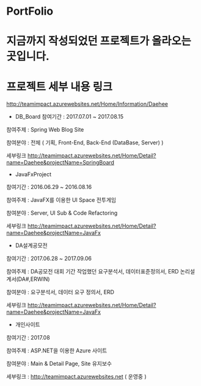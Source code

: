 # PortFolio
# 지금까지 작성되었던 프로젝트가 올라오는 곳입니다.
# 프로젝트 세부 내용 링크 
http://teamimpact.azurewebsites.net/Home/Information/Daehee

- DB_Board 
참여기간 : 2017.07.01 ~ 2017.08.15

참여주제 : Spring Web Blog Site 

참여분야 : 전체 ( 기획, Front-End, Back-End (DataBase, Server) )

세부링크 
http://teamimpact.azurewebsites.net/Home/Detail?name=Daehee&projectName=SpringBoard

- JavaFxProject  

참여기간 : 2016.06.29 ~ 2016.08.16  

참여주제 : JavaFX를 이용한 UI Space 전투게임

참여분야 : Server, UI Sub & Code Refactoring

세부링크 
http://teamimpact.azurewebsites.net/Home/Detail?name=Daehee&projectName=JavaFx

- DA설계공모전

참여기간 : 2017.06.28 ~ 2017.09.06  

참여주제 : DA공모전 대회 기간 작업했던 요구분석서, 데이터표준정의서, ERD 논리설계서(DA#,ERWIN)

참여분야 : 요구분석서, 데이터 요구 정의서, ERD 

세부링크 
http://teamimpact.azurewebsites.net/Home/Detail?name=Daehee&projectName=JavaFx

- 개인사이트

참여기간 : 2017.08

참여주제 : ASP.NET을 이용한 Azure 사이트

참여분야 : Main & Detail Page, Site 유지보수

세부링크 : http://teamimpact.azurewebsites.net ( 운영중 )
